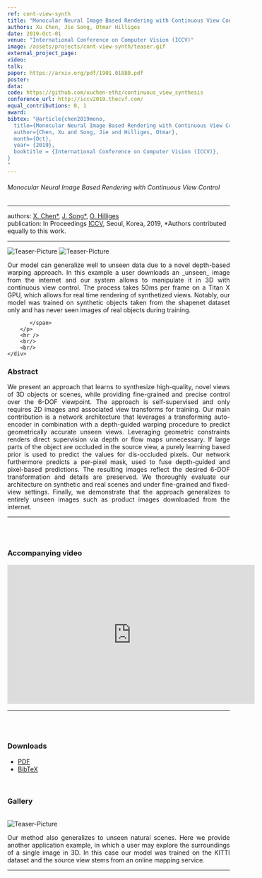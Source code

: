 ```yaml
---
ref: cont-view-synth
title: "Monocular Neural Image Based Rendering with Continuous View Control"
authors: Xu Chen, Jie Song, Otmar Hilliges
date: 2019-Oct-01
venue: "International Conference on Computer Vision (ICCV)"
image: /assets/projects/cont-view-synth/teaser.gif
external_project_page: 
video: 
talk: 
paper: https://arxiv.org/pdf/1901.01880.pdf
poster: 
data: 
code: https://github.com/xuchen-ethz/continuous_view_synthesis
conference_url: http://iccv2019.thecvf.com/
equal_contributions: 0, 1
award: 
bibtex: "@article{chen2019mono,
  title={Monocular Neural Image Based Rendering with Continuous View Control},
  author={Chen, Xu and Song, Jie and Hilliges, Otmar},
  month={Oct},
  year= {2019},
  booktitle = {International Conference on Computer Vision (ICCV)},
}
"
---
```


<h6> Monocular Neural Image Based Rendering with Continuous View Control </h6>
<hr />

<div class="fullcol">
    <div class="teaser-info-projectpage">
            <span class="normalcap">authors:</span>
            <span class="authorcap">
                <nobr><a href="/people/xu/" title="Xu Chen">X. Chen*</a>, </nobr>
                <nobr><a href="/people/song/" title="Jie Song">J. Song*</a>, </nobr>
                <nobr><a href="/people/hilliges/" title="Otmar Hilliges">O. Hilliges</a> </nobr>
            </span>
            <br/>
            <span class="normalcap"><nobr>publication: </nobr></span>
            <span class="authorcap">
                <nobr>In Proceedings</nobr> <a class="a-text-ext" href="http://iccv2019.thecvf.com//" title="ICCV">ICCV</a>, Seoul, Korea, 2019</a>,
                 *Authors contributed equally to this work.
            </span>
        <hr />
    </div>
</div>

<div class="fullcol">
    <img class="fullcol" src="<?php ait_root_dir();?>projects/2019/cont-view-synth/teaser_gif.gif" alt="Teaser-Picture" />
    <img class="fullcol" src="<?php ait_root_dir();?>projects/2019/cont-view-synth/teaser_pipeline.png" alt="Teaser-Picture" />
    <div class="fullcol">
        <p align="justify">
            <span class="figurecap">
                Our model can generalize well to unseen data due to a novel depth-based warping approach. In this example a user downloads an _unseen_ image from the internet and our system allows to manipulate it in 3D with continuous view control. The process takes 50ms per frame on a Titan X GPU, which allows for real time rendering of synthetized views. Notably, our model was trained on synthetic objects taken from the shapenet dataset only and has never seen images of real objects during training.

           </span>
        </p>
        <hr />
        <br/>
        <br/>
    </div>
</div>

<div class="fullcol">
    <h3>Abstract</h3>
    <p align="justify">
    We present an approach that learns to synthesize high-quality, novel views of 3D objects or scenes, while providing fine-grained and precise control over the 6-DOF viewpoint. The approach is self-supervised and only requires 2D images and associated view transforms for training. Our main contribution is a network architecture that leverages a transforming auto-encoder in combination with a depth-guided warping procedure to predict geometrically accurate unseen views. Leveraging geometric constraints renders direct supervision via depth or flow maps unnecessary. If large parts of the object are occluded in the source view, a purely learning based prior is used to predict the values for dis-occluded pixels. Our network furthermore predicts a per-pixel mask, used to fuse depth-guided and pixel-based predictions. The resulting images reflect the desired 6-DOF transformation and details are preserved. We thoroughly evaluate our architecture on synthetic and real scenes and under fine-grained and fixed-view settings. Finally, we demonstrate that the approach generalizes to entirely unseen images such as product images downloaded from the internet. 
    </p>
    <hr />
    <br/>
    <br/>
</div>

<div class="fullcol">
<h3>Accompanying video</h3>
    <div class="video">
      <iframe width="560" height="315" src="https://www.youtube.com/embed/RdlQIc0ilZw" frameborder="0" allow="accelerometer; autoplay; encrypted-media; gyroscope; picture-in-picture" allowfullscreen></iframe>
    </div>
    <hr />
    <br/>
    <br/>
</div>


<div class="fullcol">
 <h3>Downloads</h3>
    <ul class="linklist">
        <li class="a-pdf"><a title="PDF" href="https://arxiv.org/pdf/1901.01880.pdf">PDF</a></li>
        <li class="a-bib"><a title="BibTex" href="<?php ait_root_dir();?>projects/2019/cont-view-synth/cont-view-synth.bib">BibTeX</a></li>
    </ul>
    <br/>
</div>

<div class="fullcol">
    <h3>Gallery</h3>
    <br/>
    <img class="fullcol" src="<?php ait_root_dir();?>projects/2019/cont-view-synth/teaser.gif" alt="Teaser-Picture" />
    <p align="justify">
        <span class="figurecap"> 
            Our method also generalizes to unseen natural scenes. Here we provide another application example, in which a user may explore the surroundings of a single image in 3D. In this case our model was trained on the KITTI dataset and the source view stems from an online mapping service.  
        </span>
    </p>
    <hr />
</div>  






